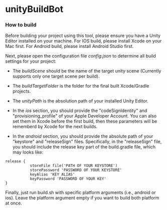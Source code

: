 # unityBuildBot

### How to build

Before building your project using this tool, please ensure you have a Unity Editor installed on your machine. For IOS build, please install Xcode on your Mac first. For Android build, please install Android Studio first.

Next, please open the configuration file *config.json* to determine all build settings for your project:

- The *buildScene* should be the name of the target unity scene (Currently supports only one target scene per build). 

- The *buildTargetFolder* is the folder for the final built Xcode/Gradle projects.

- The *unityPath* is the absolution path of your installed Unity Editor.

- In the *ios* section, you should provide the "codeSignIdentity" and "provisioning_profile" of your Apple Developer Account. You can also set them in Xcode before the first build, then these parameters will be rememberd by Xcode for the next builds.

- In the *android* section, you should provide the absolute path of your "keystore" and "releaseSign" files. Specifically, in the "releaseSign" file, you should include the release key part of the build.gradle file, which may looks like:

```
release {
           storeFile file('PATH OF YOUR KEYSTORE')
           storePassword 'PASSWORD OF YOUR KEYSTORE'
           keyAlias 'KEY ALIAS'
           keyPassword 'PASSWORD OF YOUR KEY'
}
```


Finally, just run build.sh with specific platform arguments (i.e., android or ios). Leave the platform argument empty if you want to build both platform at once.
